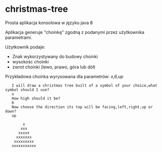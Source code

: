 # christmas-tree

Prosta aplikacja konsolowa w języku java 8

Aplikacja generuje "choinkę" zgodną z podanymi przez użytkownika parametrami.  

Użytkownik podaje:  
- Znak wykorzystywany do budowy choinki
- wysokośc choinki
- zwrot choinki (lewo, prawo, góra lub dół)

Przykładowa choinka wyrysowana dla parametrów: *x,6,up*

```
   I will draw a christmas tree built of a symbol of your choice,what symbol should I use?
   x
   How high should it be?
   6
   Now choose the direction its top will be facing,left,right,up or down?
   up
   
        x     
       xxx    
      xxxxx   
     xxxxxxx  
    xxxxxxxxx 
   xxxxxxxxxxx 
```

